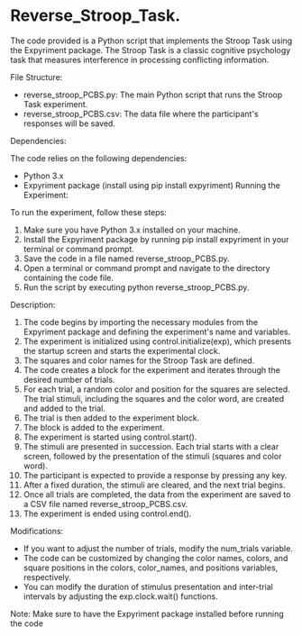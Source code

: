 # Reverse_Stroop_Task.
The code provided is a Python script that implements the Stroop Task using the Expyriment package. The Stroop Task is a classic cognitive psychology task that measures interference in processing conflicting information.

File Structure:
- reverse_stroop_PCBS.py: The main Python script that runs the Stroop Task experiment.
- reverse_stroop_PCBS.csv: The data file where the participant's responses will be saved.

Dependencies:

The code relies on the following dependencies:
- Python 3.x
- Expyriment package (install using pip install expyriment)
Running the Experiment:

To run the experiment, follow these steps:
1. Make sure you have Python 3.x installed on your machine.
2. Install the Expyriment package by running pip install expyriment in your terminal or command prompt.
3. Save the code in a file named reverse_stroop_PCBS.py.
4. Open a terminal or command prompt and navigate to the directory containing the code file.
5. Run the script by executing python reverse_stroop_PCBS.py.

Description:

1. The code begins by importing the necessary modules from the Expyriment package and defining the experiment's name and variables.
2. The experiment is initialized using control.initialize(exp), which presents the startup screen and starts the experimental clock.
3. The squares and color names for the Stroop Task are defined.
4. The code creates a block for the experiment and iterates through the desired number of trials.
5. For each trial, a random color and position for the squares are selected. The trial stimuli, including the squares and the color word, are created and added to the trial.
6. The trial is then added to the experiment block.
7. The block is added to the experiment.
8. The experiment is started using control.start().
9. The stimuli are presented in succession. Each trial starts with a clear screen, followed by the presentation of the stimuli (squares and color word).
10. The participant is expected to provide a response by pressing any key.
11. After a fixed duration, the stimuli are cleared, and the next trial begins.
12. Once all trials are completed, the data from the experiment are saved to a CSV file named reverse_stroop_PCBS.csv.
13. The experiment is ended using control.end().

Modifications:
- If you want to adjust the number of trials, modify the num_trials variable.
- The code can be customized by changing the color names, colors, and square positions in the colors, color_names, and positions variables, respectively.
- You can modify the duration of stimulus presentation and inter-trial intervals by adjusting the exp.clock.wait() functions.

Note: Make sure to have the Expyriment package installed before running the code
